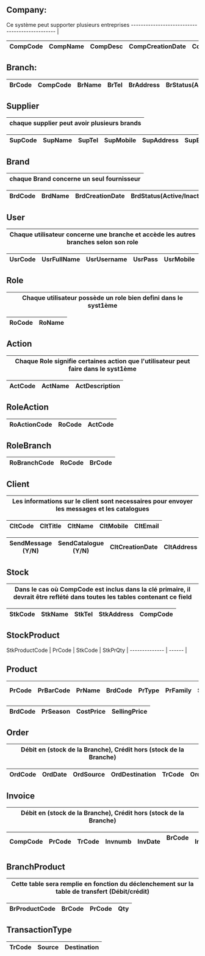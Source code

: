## Company:
Ce système peut supporter plusieurs entreprises
----------------------------------------------- |

CompCode | CompName | CompDesc | CompCreationDate | CompStatus(Active/Inactive) |
-------- | -------- | -------- | ---------------- | --------------------------- |

## Branch:

BrCode | CompCode | BrName | BrTel | BrAddress | BrStatus(Active/Inactive) |
------ | -------- | ------ | ----- | --------- | ------------------------- |

## Supplier
chaque supplier peut avoir plusieurs brands | 
------------------------------------------- |

SupCode | SupName | SupTel | SupMobile | SupAddress | SupEmail | 
------- | ------- | ------ | --------- | ---------- | -------- |  

## Brand
chaque Brand concerne un seul fournisseur |
----------------------------------------- |

BrdCode | BrdName | BrdCreationDate | BrdStatus(Active/Inactive) | 
------- | ------- | --------------- | -------------------------- |

## User
Chaque utilisateur concerne une branche et accède les autres branches selon son role |
------------------------------------------------------------------------------------ |

UsrCode | UsrFullName | UsrUsername | UsrPass | UsrMobile | UsrAddress |
------- | ----------- | ----------- | ------- | --------- | ---------- |

## Role
Chaque utilisateur possède un role bien defini dans le syst1ème |
--------------------------------------------------------------- |

RoCode | RoName |
------ | ------ |

## Action
Chaque Role signifie certaines action que l'utilisateur peut faire dans le syst1ème |
----------------------------------------------------------------------------------- |

ActCode | ActName | ActDescription |
------- | ------- | -------------- |

## RoleAction

RoActionCode | RoCode | ActCode |
------------ | ------ | ------- |

## RoleBranch

RoBranchCode | RoCode | BrCode |
------------ | ------ | ------ |

## Client
Les informations sur le client sont necessaires pour envoyer les messages et les catalogues |
------------------------------------------------------------------------------------------- |

CltCode | CltTitle | CltName | CltMobile | CltEmail |  
------- | -------- | ------- | --------- | -------- | 
 
SendMessage (Y/N) | SendCatalogue (Y/N) | CltCreationDate | CltAddress |
----------------- | ------------------- | --------------- | ---------- |

## Stock
Dans le cas où CompCode est inclus dans la clé primaire, il devrait être reflété dans toutes les tables contenant ce field |
-------------------------------------------------------------------------------------------------------------------------- |

StkCode | StkName | StkTel | StkAddress | CompCode |
------- | ------- | ------ | ---------- | -------- |

## StockProduct

StkProductCode | PrCode | StkCode | StkPrQty |
-------------- | ------ | 

## Product

PrCode | PrBarCode | PrName | BrdCode | PrType | PrFamily | SupCode | PrStatus (Active/Inactive) |
-------| --------- | ------ | ------- | ------ |--------- | ------- | -------------------------- |

BrdCode | PrSeason | CostPrice | SellingPrice | 
------- | -------- | --------- | ------------ |


## Order 
Débit en (stock de la Branche), Crédit hors (stock de la Branche) |
----------------------------------------------------------------- |

OrdCode | OrdDate | OrdSource | OrdDestination | TrCode | OrdQty | CompCode | UsrCode | OrdDbCr|
------- | ------- | --------- | -------------- | ------ | ------ | -------- | ------- |------- |

## Invoice 
Débit en (stock de la Branche), Crédit hors (stock de la Branche) |
----------------------------------------------------------------- |

CompCode |PrCode | TrCode | Invnumb | InvDate | BrCode    | InvQty |Invdbcr|SellingPrice|Value  |Discount|CltCode|
-------- |------ | ------ | ------- | ------- | --------- | -------|-------|------------|-------|--------|-------|

## BranchProduct 
Cette table sera remplie en fonction du déclenchement sur la table de transfert (Débit/crédit) |
---------------------------------------------------------------------------------------------- |

BrProductCode | BrCode | PrCode | Qty |
------------- |------- | ------ | --- |

## TransactionType

TrCode | Source | Destination |
------ | ------ | ----------- |
